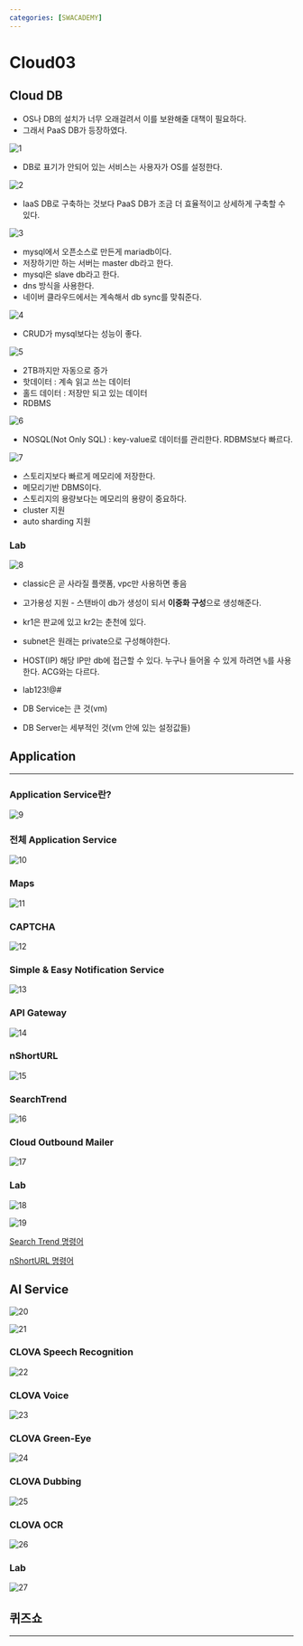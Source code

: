 ```yaml
---
categories: [SWACADEMY]
---
```


# Cloud03

## Cloud DB

- OS나 DB의 설치가 너무 오래걸려서 이를 보완해줄 대책이 필요하다.
- 그래서 PaaS DB가 등장하였다.

![1](/assets/images/2023/02/08/img.png)

- DB로 표기가 안되어 있는 서비스는 사용자가 OS를 설정한다.

![2](/assets/images/2023/02/08/img_1.png)

- IaaS DB로 구축하는 것보다 PaaS DB가 조금 더 효율적이고 상세하게 구축할 수 있다.

![3](/assets/images/2023/02/08/img_2.png)

- mysql에서 오픈소스로 만든게 mariadb이다.
- 저장하기만 하는 서버는 master db라고 한다.
- mysql은 slave db라고 한다.
- dns 방식을 사용한다.
- 네이버 클라우드에서는 계속해서 db sync를 맞춰준다.

![4](/assets/images/2023/02/08/img_3.png)

- CRUD가 mysql보다는 성능이 좋다.  

![5](/assets/images/2023/02/08/img_4.png)

- 2TB까지만 자동으로 증가
- 핫데이터 : 계속 읽고 쓰는 데이터
- 홀드 데이터 : 저장만 되고 있는 데이터
- RDBMS

![6](/assets/images/2023/02/08/img_5.png)

- NOSQL(Not Only SQL) : key-value로 데이터를 관리한다. RDBMS보다 빠르다.

![7](/assets/images/2023/02/08/img_6.png)

- 스토리지보다 빠르게 메모리에 저장한다.
- 메모리기반 DBMS이다.
- 스토리지의 용량보다는 메모리의 용량이 중요하다.
- cluster 지원
- auto sharding 지원

### Lab

![8](/assets/images/2023/02/08/img_7.png)

- classic은 곧 사라질 플랫폼, vpc만 사용하면 좋음
- 고가용성 지원 - 스탠바이 db가 생성이 되서 **이중화 구성**으로 생성해준다.
- kr1은 판교에 있고 kr2는 춘천에 있다.
- subnet은 원래는 private으로 구성해야한다.
- HOST(IP) 해당 IP만 db에 접근할 수 있다. 누구나 들어올 수 있게 하려면 `%`를 사용한다. ACG와는 다르다.
- lab123!@#

- DB Service는 큰 것(vm)
- DB Server는 세부적인 것(vm 안에 있는 설정값들)

## Application

---

### Application Service란?

![9](/assets/images/2023/02/08/img_8.png)

### 전체 Application Service

![10](/assets/images/2023/02/08/img_9.png)

### Maps

![11](/assets/images/2023/02/08/img_10.png)

### CAPTCHA

![12](/assets/images/2023/02/08/img_11.png)

### Simple & Easy Notification Service

![13](/assets/images/2023/02/08/img_12.png)

### API Gateway

![14](/assets/images/2023/02/08/img_13.png)

### nShortURL

![15](/assets/images/2023/02/08/img_14.png)

### SearchTrend

![16](/assets/images/2023/02/08/img_15.png)

### Cloud Outbound Mailer

![17](/assets/images/2023/02/08/img_16.png)

### Lab

![18](/assets/images/2023/02/08/img_17.png)

![19](/assets/images/2023/02/08/img_18.png)

[Search Trend 명령어](https://me2.do/xl1LaJi7)

[nShortURL 명령어](https://me2.do/x5lvnjtd)

## AI Service

![20](/assets/images/2023/02/08/img_19.png)

![21](/assets/images/2023/02/08/img_20.png)

### CLOVA Speech Recognition

![22](/assets/images/2023/02/08/img_21.png)

### CLOVA Voice

![23](/assets/images/2023/02/08/img_22.png)

### CLOVA Green-Eye

![24](/assets/images/2023/02/08/img_23.png)

### CLOVA Dubbing

![25](/assets/images/2023/02/08/img_24.png)

### CLOVA OCR

![26](/assets/images/2023/02/08/img_25.png)

### Lab

![27](/assets/images/2023/02/08/img_26.png)

## 퀴즈쇼

---



